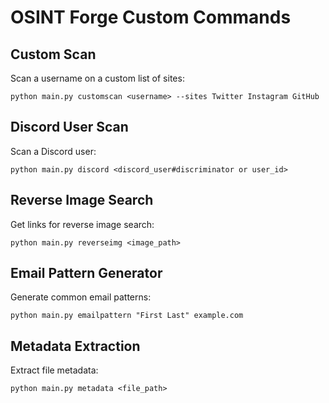 # OSINT Forge Custom Commands

## Custom Scan
Scan a username on a custom list of sites:
```
python main.py customscan <username> --sites Twitter Instagram GitHub
```

## Discord User Scan
Scan a Discord user:
```
python main.py discord <discord_user#discriminator or user_id>
```

## Reverse Image Search
Get links for reverse image search:
```
python main.py reverseimg <image_path>
```

## Email Pattern Generator
Generate common email patterns:
```
python main.py emailpattern "First Last" example.com
```

## Metadata Extraction
Extract file metadata:
```
python main.py metadata <file_path>
```
